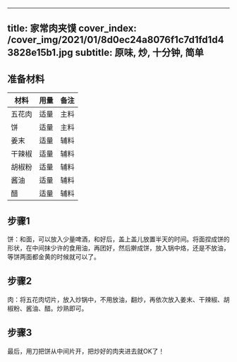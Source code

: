 
---
title: 家常肉夹馍
cover_index: /cover_img/2021/01/8d0ec24a8076f1c7d1fd1d43828e15b1.jpg
subtitle: 原味, 炒, 十分钟, 简单
---

## 准备材料

| 材料     | 用量 | 备注|
| ------- | ----- | --- |
| 五花肉 | 适量| 主料 |
| 饼 | 适量| 主料 |
| 姜末 | 适量| 辅料 |
| 干辣椒 | 适量| 辅料 |
| 胡椒粉 | 适量| 辅料 |
| 酱油 | 适量| 辅料 |
| 醋 | 适量| 辅料 |

## 步骤1

饼：和面，可以放入少量啤酒，和好后，盖上盖儿放置半天的时间。将面捏成饼的形状，在中间抹少许的食用油，再团好，然后擀成饼，放入锅中烙，还是不放油，等饼两面都金黄的时候就可以了。

## 步骤2

肉：将五花肉切片，放入炒锅中，不用放油，翻炒，再依次放入姜末、干辣椒、胡椒粉、酱油、醋。炒熟即可。

## 步骤3

最后，用刀把饼从中间片开，把炒好的肉夹进去就OK了！

